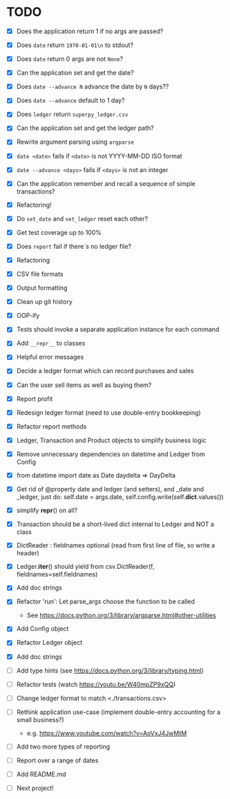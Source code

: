 # TODO

- [x] Does the application return 1 if no args are passed?
- [x] Does `date` return `1970-01-01\n` to stdout?
- [x] Does `date` return 0 args are not `None`?
- [x] Can the application set and get the date?
- [x] Does `date --advance N` advance the date by `N` days??
- [x] Does `date --advance` default to 1 day?
- [x] Does `ledger` return `superpy_ledger.csv`
- [x] Can the application set and get the ledger path?
- [x] Rewrite argument parsing using `argparse`
- [x] `date <date>` fails if `<date>` is not YYYY-MM-DD ISO format
- [x] `date --advance <days>` fails if `<days>` is not an integer
- [x] Can the application remember and recall a sequence of simple transactions?
- [x] Refactoring!
- [x] Do `set_date` and `set_ledger` reset each other?
- [x] Get test coverage up to 100%
- [x] Does `report` fail if there`s no ledger file?
- [x] Refactoring
- [x] CSV file formats
- [x] Output formatting
- [x] Clean up git history
- [x] OOP-ify
- [x] Tests should invoke a separate application instance for each command
- [x] Add `__repr__` to classes
- [X] Helpful error messages
- [x] Decide a ledger format which can record purchases and sales
- [x] Can the user sell items as well as buying them?
- [x] Report profit
- [x] Redesign ledger format (need to use double-entry bookkeeping)
- [x] Refactor report methods
- [x] Ledger, Transaction and Product objects to simplify business logic
- [x] Remove unnecessary dependencies on datetime and Ledger from Config
- [x] from datetime import date as Date daydelta => DayDelta
- [x] Get rid of @property date and ledger (and setters), and _date and _ledger, just do: self.date = args.date, self.config.write(self.__dict__.values())
- [x] simplify __repr__() on all?
- [x] Transaction should be a short-lived dict internal to Ledger and NOT a class
- [x] DictReader : fieldnames optional (read from first line of file, so write a header)
- [x] Ledger.__iter__() should yield from csv.DictReader(f, fieldnames=self.fieldnames)
- [x] Add doc strings
- [x] Refactor 'run': Let parse_args choose the function to be called
  * See <https://docs.python.org/3/library/argparse.html#other-utilities>
- [x] Add Config object
- [x] Refactor Ledger object
- [x] Add doc strings
- [ ] Add type hints (see https://docs.python.org/3/library/typing.html)
- [ ] Refactor tests (watch https://youtu.be/W40mpZP9xQQ)
- [ ] Change ledger format to match <./transactions.csv>
- [ ] Rethink application use-case (implement double-entry accounting for a small business?)
  * e.g. <https://www.youtube.com/watch?v=AoVxJ4JwMtM>
- [ ] Add two more types of reporting
- [ ] Report over a range of dates
- [ ] Add README.md
- [ ] Next project!

